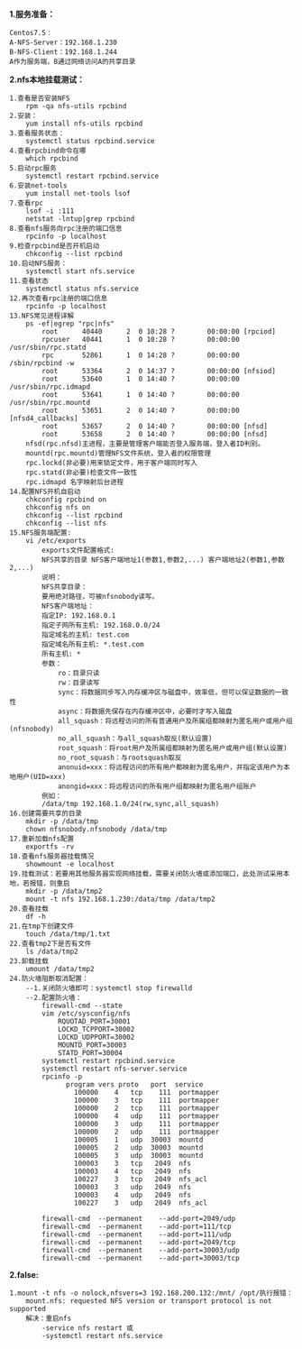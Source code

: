 
**1.服务准备：**

    Centos7.5：
    A-NFS-Server：192.168.1.230
    B-NFS-Client：192.168.1.244
    A作为服务端，B通过网络访问A的共享目录

**2.nfs本地挂载测试：**
    
    1.查看是否安装NFS
        rpm -qa nfs-utils rpcbind
    2.安装：
        yum install nfs-utils rpcbind 
    3.查看服务状态：
        systemctl status rpcbind.service
    4.查看rpcbind命令在哪
        which rpcbind
    5.启动rpc服务
        systemctl restart rpcbind.service
    6.安装net-tools
        yum install net-tools lsof
    7.查看rpc
        lsof -i :111
        netstat -lntup|grep rpcbind 
    8.查看nfs服务向rpc注册的端口信息
        rpcinfo -p localhost
    9.检查rpcbind是否开机启动
        chkconfig --list rpcbind
    10.启动NFS服务：
        systemctl start nfs.service
    11.查看状态
        systemctl status nfs.service
    12.再次查看rpc注册的端口信息
        rpcinfo -p localhost
    13.NFS常见进程详解
        ps -ef|egrep "rpc|nfs"
            root      40440      2  0 10:28 ?        00:00:00 [rpciod]
            rpcuser   40441      1  0 10:28 ?        00:00:00 /usr/sbin/rpc.statd
            rpc       52861      1  0 14:28 ?        00:00:00 /sbin/rpcbind -w
            root      53364      2  0 14:37 ?        00:00:00 [nfsiod]
            root      53640      1  0 14:40 ?        00:00:00 /usr/sbin/rpc.idmapd
            root      53641      1  0 14:40 ?        00:00:00 /usr/sbin/rpc.mountd
            root      53651      2  0 14:40 ?        00:00:00 [nfsd4_callbacks]
            root      53657      2  0 14:40 ?        00:00:00 [nfsd]
            root      53658      2  0 14:40 ?        00:00:00 [nfsd]
        nfsd(rpc.nfsd)主进程，主要是管理客户端能否登入服务端，登入者ID判别。
        mountd(rpc.mountd)管理NFS文件系统，登入者的权限管理
        rpc.lockd(非必要)用来锁定文件，用于客户端同时写入
        rpc.statd(非必要)检查文件一致性
        rpc.idmapd 名字映射后台进程
    14.配置NFS开机自启动
        chkconfig rpcbind on
        chkconfig nfs on
        chkconfig --list rpcbind
        chkconfig --list nfs 
    15.NFS服务端配置:
        vi /etc/exports
            exports文件配置格式:
            NFS共享的目录 NFS客户端地址1(参数1,参数2,...) 客户端地址2(参数1,参数2,...)
            说明：
            NFS共享目录：
            要用绝对路径，可被nfsnobody读写。
            NFS客户端地址：
            指定IP: 192.168.0.1
            指定子网所有主机: 192.168.0.0/24
            指定域名的主机: test.com
            指定域名所有主机: *.test.com
            所有主机: * 
            参数：
                ro：目录只读
                rw：目录读写
                sync：将数据同步写入内存缓冲区与磁盘中，效率低，但可以保证数据的一致性
                async：将数据先保存在内存缓冲区中，必要时才写入磁盘
                all_squash：将远程访问的所有普通用户及所属组都映射为匿名用户或用户组(nfsnobody)
                no_all_squash：与all_squash取反(默认设置)
                root_squash：将root用户及所属组都映射为匿名用户或用户组(默认设置)
                no_root_squash：与rootsquash取反
                anonuid=xxx：将远程访问的所有用户都映射为匿名用户，并指定该用户为本地用户(UID=xxx)
                anongid=xxx：将远程访问的所有用户组都映射为匿名用户组账户
            例如：
            /data/tmp 192.168.1.0/24(rw,sync,all_squash)
    16.创建需要共享的目录
        mkdir -p /data/tmp
        chown nfsnobody.nfsnobody /data/tmp
    17.重新加载nfs配置
        exportfs -rv
    18.查看nfs服务器挂载情况
        showmount -e localhost
    19.挂载测试：若要用其他服务器实现网络挂载，需要关闭防火墙或添加端口，此处测试采用本地，若报错，则重启
        mkdir -p /data/tmp2
        mount -t nfs 192.168.1.230:/data/tmp /data/tmp2
    20.查看挂载
        df -h
    21.在tmp下创建文件
        touch /data/tmp/1.txt
    22.查看tmp2下是否有文件
        ls /data/tmp2
    23.卸载挂载
        umount /data/tmp2
    24.防火墙阻断取消配置：
        --1.关闭防火墙即可：systemctl stop firewalld
        --2.配置防火墙：
            firewall-cmd --state
            vim /etc/sysconfig/nfs
                RQUOTAD_PORT=30001
                LOCKD_TCPPORT=30002
                LOCKD_UDPPORT=30002
                MOUNTD_PORT=30003
                STATD_PORT=30004
            systemctl restart rpcbind.service    
            systemctl restart nfs-server.service
            rpcinfo -p
                  program vers proto   port  service
                    100000    4   tcp    111  portmapper
                    100000    3   tcp    111  portmapper
                    100000    2   tcp    111  portmapper
                    100000    4   udp    111  portmapper
                    100000    3   udp    111  portmapper
                    100000    2   udp    111  portmapper
                    100005    1   udp  30003  mountd
                    100005    2   udp  30003  mountd
                    100005    3   udp  30003  mountd
                    100003    3   tcp   2049  nfs
                    100003    4   tcp   2049  nfs
                    100227    3   tcp   2049  nfs_acl
                    100003    3   udp   2049  nfs
                    100003    4   udp   2049  nfs
                    100227    3   udp   2049  nfs_acl

            firewall-cmd  --permanent    --add-port=2049/udp
            firewall-cmd  --permanent    --add-port=111/tcp
            firewall-cmd  --permanent    --add-port=111/udp
            firewall-cmd  --permanent    --add-port=2049/tcp
            firewall-cmd  --permanent    --add-port=30003/udp
            firewall-cmd  --permanent    --add-port=30003/tcp
            
**2.false:**
    
    1.mount -t nfs -o nolock,nfsvers=3 192.168.200.132:/mnt/ /opt/执行报错：
        mount.nfs: requested NFS version or transport protocol is not supported
        解决：重启nfs 
            -service nfs restart 或
            -systemctl restart nfs.service

